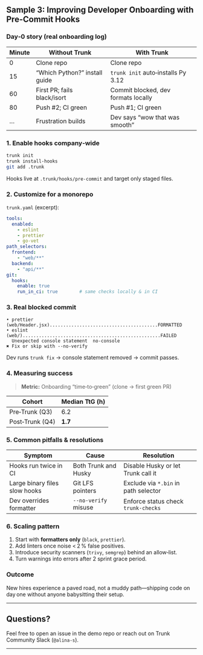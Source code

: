 ## Sample 3: Improving Developer Onboarding with Pre-Commit Hooks

### Day‑0 story (real onboarding log)
| Minute | Without Trunk | With Trunk |
|--------|---------------|-----------|
| 0      | Clone repo    | Clone repo |
| 15     | “Which Python?” install guide | `trunk init` auto‑installs Py 3.12 |
| 60     | First PR; fails black/isort | Commit blocked, dev formats locally |
| 80     | Push #2; CI green | Push #1; CI green |
| …      | Frustration builds | Dev says “wow that was smooth” |

### 1. Enable hooks company‑wide

```bash
trunk init
trunk install-hooks
git add .trunk
```

Hooks live at `.trunk/hooks/pre-commit` and target only staged files.

### 2. Customize for a monorepo
`trunk.yaml` (excerpt):

```yaml
tools:
  enabled:
    - eslint
    - prettier
    - go-vet
path_selectors:
  frontend:
    - "web/**"
  backend:
    - "api/**"
git:
  hooks:
    enable: true
    run_in_ci: true        # same checks locally & in CI
```

### 3. Real blocked commit

```text
• prettier (web/Header.jsx)........................................FORMATTED
• eslint (web/)...................................................FAILED
  Unexpected console statement  no-console
✖ Fix or skip with --no-verify
```

Dev runs `trunk fix` → console statement removed → commit passes.

### 4. Measuring success

> **Metric:** Onboarding “time‑to‑green” (clone → first green PR)

| Cohort | Median TtG (h) |
|--------|---------------|
| Pre‑Trunk (Q3) | 6.2 |
| Post‑Trunk (Q4) | **1.7** |

### 5. Common pitfalls & resolutions
| Symptom | Cause | Resolution |
|---------|-------|------------|
| Hooks run twice in CI | Both Trunk and Husky | Disable Husky or let Trunk call it |
| Large binary files slow hooks | Git LFS pointers | Exclude via `*.bin` in path selector |
| Dev overrides formatter | `--no-verify` misuse | Enforce status check `trunk‑checks` |

### 6. Scaling pattern
1. Start with **formatters only** (`black`, `prettier`).  
2. Add linters once noise < 2 % false positives.  
3. Introduce security scanners (`trivy`, `semgrep`) behind an allow‑list.  
4. Turn warnings into errors after 2 sprint grace period.  

### Outcome
New hires experience a paved road, not a muddy path—shipping code on day one without
anyone babysitting their setup.

---

## Questions?

Feel free to open an issue in the demo repo or reach out on Trunk Community Slack (`@alina-s`).


---

